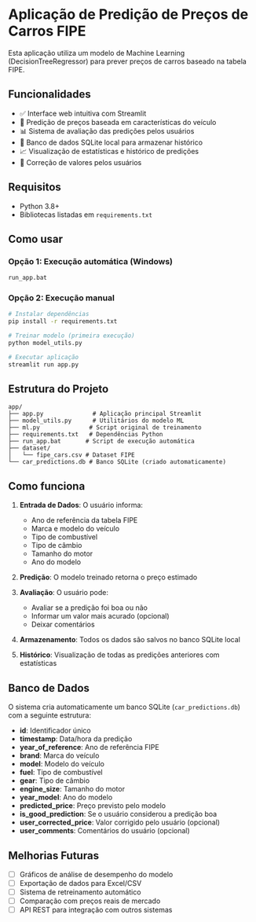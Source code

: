 # Aplicação de Predição de Preços de Carros FIPE

Esta aplicação utiliza um modelo de Machine Learning (DecisionTreeRegressor) para prever preços de carros baseado na tabela FIPE.

## Funcionalidades

- ✅ Interface web intuitiva com Streamlit
- 🔮 Predição de preços baseada em características do veículo
- 📊 Sistema de avaliação das predições pelos usuários
- 💾 Banco de dados SQLite local para armazenar histórico
- 📈 Visualização de estatísticas e histórico de predições
- 🔄 Correção de valores pelos usuários

## Requisitos

- Python 3.8+
- Bibliotecas listadas em `requirements.txt`

## Como usar

### Opção 1: Execução automática (Windows)
```bash
run_app.bat
```

### Opção 2: Execução manual
```bash
# Instalar dependências
pip install -r requirements.txt

# Treinar modelo (primeira execução)
python model_utils.py

# Executar aplicação
streamlit run app.py
```

## Estrutura do Projeto

```
app/
├── app.py              # Aplicação principal Streamlit
├── model_utils.py      # Utilitários do modelo ML
├── ml.py              # Script original de treinamento
├── requirements.txt   # Dependências Python
├── run_app.bat       # Script de execução automática
├── dataset/
│   └── fipe_cars.csv # Dataset FIPE
└── car_predictions.db # Banco SQLite (criado automaticamente)
```

## Como funciona

1. **Entrada de Dados**: O usuário informa:
   - Ano de referência da tabela FIPE
   - Marca e modelo do veículo
   - Tipo de combustível
   - Tipo de câmbio
   - Tamanho do motor
   - Ano do modelo

2. **Predição**: O modelo treinado retorna o preço estimado

3. **Avaliação**: O usuário pode:
   - Avaliar se a predição foi boa ou não
   - Informar um valor mais acurado (opcional)
   - Deixar comentários

4. **Armazenamento**: Todos os dados são salvos no banco SQLite local

5. **Histórico**: Visualização de todas as predições anteriores com estatísticas

## Banco de Dados

O sistema cria automaticamente um banco SQLite (`car_predictions.db`) com a seguinte estrutura:

- **id**: Identificador único
- **timestamp**: Data/hora da predição
- **year_of_reference**: Ano de referência FIPE
- **brand**: Marca do veículo
- **model**: Modelo do veículo
- **fuel**: Tipo de combustível
- **gear**: Tipo de câmbio
- **engine_size**: Tamanho do motor
- **year_model**: Ano do modelo
- **predicted_price**: Preço previsto pelo modelo
- **is_good_prediction**: Se o usuário considerou a predição boa
- **user_corrected_price**: Valor corrigido pelo usuário (opcional)
- **user_comments**: Comentários do usuário (opcional)

## Melhorias Futuras

- [ ] Gráficos de análise de desempenho do modelo
- [ ] Exportação de dados para Excel/CSV
- [ ] Sistema de retreinamento automático
- [ ] Comparação com preços reais de mercado
- [ ] API REST para integração com outros sistemas
